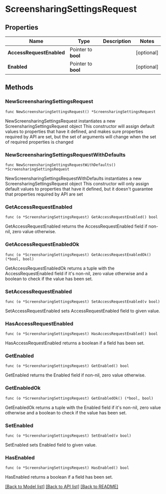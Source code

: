# ScreensharingSettingsRequest

## Properties

Name | Type | Description | Notes
------------ | ------------- | ------------- | -------------
**AccessRequestEnabled** | Pointer to **bool** |  | [optional] 
**Enabled** | Pointer to **bool** |  | [optional] 

## Methods

### NewScreensharingSettingsRequest

`func NewScreensharingSettingsRequest() *ScreensharingSettingsRequest`

NewScreensharingSettingsRequest instantiates a new ScreensharingSettingsRequest object
This constructor will assign default values to properties that have it defined,
and makes sure properties required by API are set, but the set of arguments
will change when the set of required properties is changed

### NewScreensharingSettingsRequestWithDefaults

`func NewScreensharingSettingsRequestWithDefaults() *ScreensharingSettingsRequest`

NewScreensharingSettingsRequestWithDefaults instantiates a new ScreensharingSettingsRequest object
This constructor will only assign default values to properties that have it defined,
but it doesn't guarantee that properties required by API are set

### GetAccessRequestEnabled

`func (o *ScreensharingSettingsRequest) GetAccessRequestEnabled() bool`

GetAccessRequestEnabled returns the AccessRequestEnabled field if non-nil, zero value otherwise.

### GetAccessRequestEnabledOk

`func (o *ScreensharingSettingsRequest) GetAccessRequestEnabledOk() (*bool, bool)`

GetAccessRequestEnabledOk returns a tuple with the AccessRequestEnabled field if it's non-nil, zero value otherwise
and a boolean to check if the value has been set.

### SetAccessRequestEnabled

`func (o *ScreensharingSettingsRequest) SetAccessRequestEnabled(v bool)`

SetAccessRequestEnabled sets AccessRequestEnabled field to given value.

### HasAccessRequestEnabled

`func (o *ScreensharingSettingsRequest) HasAccessRequestEnabled() bool`

HasAccessRequestEnabled returns a boolean if a field has been set.

### GetEnabled

`func (o *ScreensharingSettingsRequest) GetEnabled() bool`

GetEnabled returns the Enabled field if non-nil, zero value otherwise.

### GetEnabledOk

`func (o *ScreensharingSettingsRequest) GetEnabledOk() (*bool, bool)`

GetEnabledOk returns a tuple with the Enabled field if it's non-nil, zero value otherwise
and a boolean to check if the value has been set.

### SetEnabled

`func (o *ScreensharingSettingsRequest) SetEnabled(v bool)`

SetEnabled sets Enabled field to given value.

### HasEnabled

`func (o *ScreensharingSettingsRequest) HasEnabled() bool`

HasEnabled returns a boolean if a field has been set.


[[Back to Model list]](../README.md#documentation-for-models) [[Back to API list]](../README.md#documentation-for-api-endpoints) [[Back to README]](../README.md)


